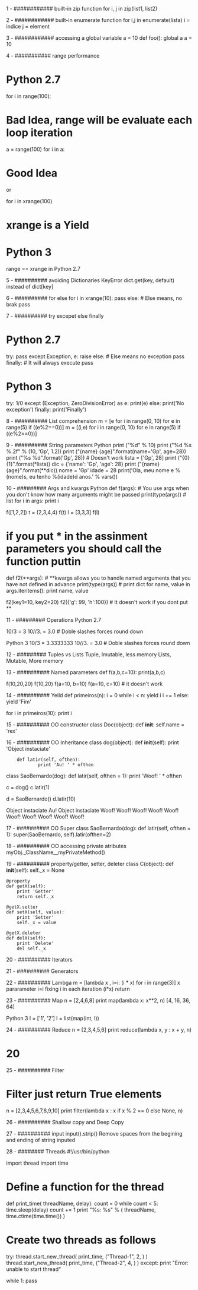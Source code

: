 1 - ############ built-in zip function
for i, j in zip(list1, list2)

2 - ############ built-in enumerate function
for i,j in enumerate(lista)
    i = indice
    j = element

3 - ############ accessing a global variable
a = 10
def foo():
   global a
   a = 10

4 - ########### range performance
# Python 2.7
for i in range(100):
   # Bad Idea, range will be evaluate each loop iteration

a = range(100)
for i in a:
   # Good Idea
or

for i in xrange(100)
   # xrange is a Yield

# Python 3
range == xrange in Python 2.7

5 - ########## avoiding Dictionaries KeyError
dict.get(key, default)
instead of
dict[key]

6 - ########## for else
for i in xrange(10):
   pass
else: # Else means, no brak
   pass

7 - ########## try excepet else finally
# Python 2.7
try:
    pass
except Exception, e:
    raise
else: # Else means no exception
    pass
finally: # It will always execute
    pass

# Python 3
try:
 1/0
except (Exception, ZeroDivisionError) as e:
   print(e)
else:
   print('No exception')
finally:
   print('Finally')

8 - ########## List comprehension
m = [e for i in range(0, 10) for e in range(5) if ((e%2==0))]
m = [(i,e) for i in range(0, 10) for e in range(5) if ((e%2==0))]

9 - ########## String parameters Python
print ("%d" % 10)
print ("%d %s %.2f" % (10, 'Gp', 1.2))
print ("{name} {age}".format(name='Gp', age=28))
print ("%s %d".format('Gp', 28)) # Doesn't work
lista = ['Gp', 28]
print ("{0} {1}".format(*lista))
dic = {'name': 'Gp', 'age': 28}
print ("{name} {age}".format(**dic))
nome = 'Gp'
idade = 28
print('Ola, meu nome e %(nome)s, eu tenho %(idade)d anos.' % vars())


10 - ######### Args and kwargs Python
def f(args): # You use args when you don't know how many arguments might be passed
    print(type(args)) # list
    for i in args:
       print i

f([1,2,2])
t = (2,3,4,4)
f(t)
l = [3,3,3]
f(l)

# if you put * in the assinment parameters you should call the function puttin

def f2(**args):
    # **kwargs allows you to handle named arguments that you have not defined in advance
    print(type(args)) # print dict
    for name, value in args.iteritems():
        print name, value

f2(key1=10, key2=20)
f2({'g': 99, 'h':100}) # It doesn't work if you dont put **

11 - ######### Operations
Python 2.7

10/3 = 3
10//3. = 3.0 # Doble slashes forces round down

Python 3
10/3 = 3.3333333
10//3. = 3.0 # Doble slashes forces round down

12 - ######### Tuples vs Lists
Tuple, Imutable, less memory
Lists, Mutable, More memory

13 - ########## Named parameters
def f(a,b,c=10):
    print(a,b,c)

f(10,20,20)
f(10,20)
f(a=10, b=10)
f(a=10, c=10) # it doesn't work

14 - ########## Yeild
def primeiros(n):
    i = 0
    while i < n:
            yield i
            i += 1
    else:
            yield 'Fim'

for i in primeiros(10):
    print i

15 - ########## OO constructor
class Doc(object):
   def __init__:
      self.name = 'rex'

16 - ########## OO Inheritance
class dog(object):
        def __init__(self):
                print 'Object instaciate'

        def latir(self, ofthen):
                print 'Au! ' * ofthen

class SaoBernardo(dog):
        def latir(self, ofthen = 1):
                print 'Woof! ' * ofthen

c = dog()
c.latir(1)

d = SaoBernardo()
d.latir(10)

Object instaciate
Au!
Object instaciate
Woof! Woof! Woof! Woof! Woof! Woof! Woof! Woof! Woof! Woof!

17 - ########## OO Super
class SaoBernardo(dog):
        def latir(self, ofthen = 1):
                super(SaoBernardo, self).latir(ofthen=2)

18 - ########## OO accessing private atributes
myObj._ClassName__myPrivateMethod()

19 - ########## property/getter, setter, deleter
class C(object):
    def __init__(self):
        self._x = None

    @property
    def getX(self):
        print 'Getter'
        return self._x

    @getX.setter
    def setX(self, value):
        print 'Setter'
        self._x = value

    @getX.deleter
    def delX(self):
        print 'Delete'
        del self._x
20 - ########## Iterators

21 - ########## Generators

22 - ########## Lambga
m = [lambda x  , i=i: (i * x) for i in range(3)]
x pararameter
i=i fixing i in each iteration
(i*x) return

23 - ########## Map
n = [2,4,6,8]
print map(lambda x: x**2, n)
[4, 16, 36, 64]

Python 3
l = ['1', '2']
l = list(map(int, l))

24 - ########## Reduce
n = [2,3,4,5,6]
print reduce(lambda x,  y : x + y, n)
# 20

25 - ########## Filter
# Filter just return True elements
n = [2,3,4,5,6,7,8,9,10]
print filter(lambda x : x if x % 2 == 0 else None, n)


26 - ########## Shallow copy and Deep Copy

27 - ########## input
input().strip()
Remove spaces from the begining and ending of string inputed

28 - ######## Threads
#!/usr/bin/python

import thread
import time

# Define a function for the thread
def print_time( threadName, delay):
   count = 0
   while count < 5:
      time.sleep(delay)
      count += 1
      print "%s: %s" % ( threadName, time.ctime(time.time()) )

# Create two threads as follows
try:
   thread.start_new_thread( print_time, ("Thread-1", 2, ) )
   thread.start_new_thread( print_time, ("Thread-2", 4, ) )
except:
   print "Error: unable to start thread"

while 1:
   pass
